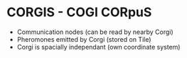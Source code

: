 # CORGIS - COGI CORpuS

* Communication nodes (can be read by nearby Corgi)
* Pheromones emitted by Corgi (stored on Tile)
* Corgi is spacially independant (own coordinate system)
